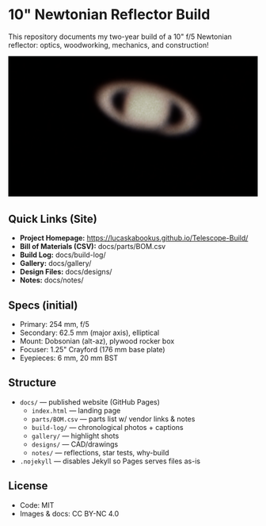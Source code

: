 # 10" Newtonian Reflector Build

This repository documents my two-year build of a 10" f/5 Newtonian reflector: optics, woodworking, mechanics, and construction!

![image alt](https://github.com/LucasKabookus/Telescope-Build/blob/main/Saturn%20View.png?raw=true)

## Quick Links (Site)
- **Project Homepage:** https://lucaskabookus.github.io/Telescope-Build/
- **Bill of Materials (CSV):** docs/parts/BOM.csv
- **Build Log:** docs/build-log/
- **Gallery:** docs/gallery/
- **Design Files:** docs/designs/
- **Notes:** docs/notes/

## Specs (initial)
- Primary: 254 mm, f/5
- Secondary: 62.5 mm (major axis), elliptical
- Mount: Dobsonian (alt-az), plywood rocker box
- Focuser: 1.25" Crayford (176 mm base plate)
- Eyepieces: 6 mm, 20 mm BST

## Structure
- `docs/` — published website (GitHub Pages)
  - `index.html` — landing page
  - `parts/BOM.csv` — parts list w/ vendor links & notes
  - `build-log/` — chronological photos + captions
  - `gallery/` — highlight shots
  - `designs/` — CAD/drawings
  - `notes/` — reflections, star tests, why-build
- `.nojekyll` — disables Jekyll so Pages serves files as-is

## License
- Code: MIT
- Images & docs: CC BY-NC 4.0
